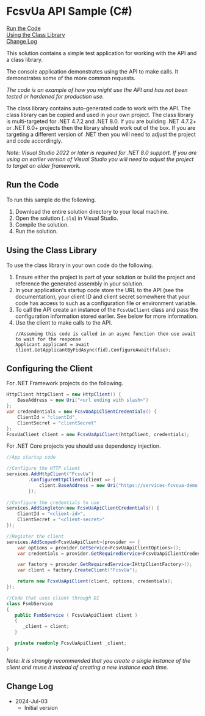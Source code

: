 # FcsvUa API Sample (C#)

[Run the Code](#run-the-code) \
[Using the Class Library](#using-the-class-library) \
[Change Log](#change-log)

This solution contains a simple test application for working with the API and a class library.

The console application demonstrates using the API to make calls. It demonstrates some of the more common requests.

*The code is an example of how you might use the API and has not been tested or hardened for production use.*

The class library contains auto-generated code to work with the API. The class library can be copied and used in your own project. The class library is multi-targeted for .NET 4.7.2 and .NET 8.0. If you are building .NET 4.7.2+ or .NET 6.0+ projects then the library should work out of the box.
If you are targeting a different version of .NET then you will need to adjust the project and code accordingly.

*Note: Visual Studio 2022 or later is required for .NET 8.0 support. If you are using an earlier version of Visual Studio you will need to adjust the project to target an older framework.*

## Run the Code

To run this sample do the following.

1. Download the entire solution directory to your local machine.
1. Open the solution (`.sln`) in Visual Studio.
1. Compile the solution.
1. Run the solution.

## Using the Class Library

To use the class library in your own code do the following.

1. Ensure either the project is part of your solution or build the project and reference the generated assembly in your solution.
1. In your application's startup code store the URL to the API (see the documentation), your client ID and client secret somewhere that your code has access to such as a configuration file or environment variable.
1. To call the API create an instance of the `FcsvUaClient` class and pass the configuration information stored earlier. See below for more information.     
1. Use the client to make calls to the API.
   ```
   //Assuming this code is called in an async function then use await to wait for the response
   Applicant applicant = await client.GetApplicantByFidAsync(fid).ConfigureAwait(false);
   ```

## Configuring the Client

For .NET Framework projects do the following.

```csharp
HttpClient httpClient = new HttpClient() {
    BaseAddress = new Uri("<url ending with slash>")
};
var credendentials = new FcsvUaApiClientCredentials() {
    ClientId = "clientId",
    ClientSecret = "clientSecret"
};
FcsvUaClient client = new FcsvUaApiClient(httpClient, credentials);
```

For .NET Core projects you should use dependency injection.

```csharp
//App startup code

//Configure the HTTP client
services.AddHttpClient("FcsvUa")
        .ConfigureHttpClient(client => {
            client.BaseAddress = new Uri("https://services-fcvsua-demo.fsmb.org/");
        });
       
//Configure the credentials to use
services.AddSingleton(new FcsvUaApiClientCredentials() {
    ClientId = "<client-id>",
    ClientSecret = "<client-secret>"
});

//Register the client
services.AddScoped<FcsvUaApiClient>(provider => {
    var options = provider.GetService<FcsvUaApiClientOptions>();
    var credentials = provider.GetRequiredService<FcsvUaApiClientCredentials>();

    var factory = provider.GetRequiredService<IHttpClientFactory>();
    var client = factory.CreateClient("FcsvUa");

    return new FcsvUaApiClient(client, options, credentials);
});

//Code that uses client through DI
class FsmbService
{
   public FsmbService ( FcsvUaApiClient client )
   {
      _client = client;
   }

   private readonly FcsvUaApiClient _client;
}
```

*Note: It is strongly recommended that you create a single instance of the client and reuse it instead of creating a new instance each time.*

## Change Log

- 2024-Jul-03
  - Initial version
